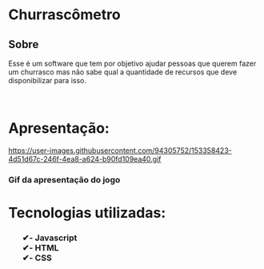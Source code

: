 # Churrascômetro

<h2>Sobre</h2>

<p>Esse é um software que tem por objetivo ajudar pessoas que querem fazer um churrasco mas não sabe qual a quantidade de recursos
que deve disponibilizar para isso.</p>
<br>

# Apresentação:

https://user-images.githubusercontent.com/94305752/153358423-4d51d67c-246f-4ea8-a624-b90fd109ea40.gif

<h3>Gif da apresentação do jogo</h3>

# Tecnologias utilizadas:

<h3>
    <ul style="list-style: none">
        <li>✔- Javascript</li>
        <li>✔- HTML</li>
        <li>✔- CSS</li>
    </ul>
</h3>

